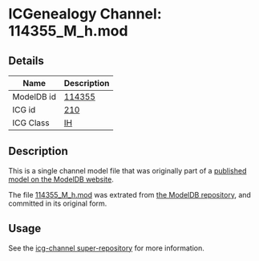 # ICGenealogy Channel: 114355\_M\_h.mod

## Details

Name | Description
---- | -----------
ModelDB id | [114355](http://senselab.med.yale.edu/ModelDB/ShowModel.cshtml?model=114355)
ICG id | [210](http://icg.neurotheory.ox.ac.uk/channels/4/210)
ICG Class | [IH](http://icg.neurotheory.ox.ac.uk/channels/4)

## Description

This is a single channel model file that was originally part of a [published model on the ModelDB website](http://senselab.med.yale.edu/mModelDB/ShowModel.cshtml?model=114355).

The file [114355\_M\_h.mod](114355_M_h.mod) was extrated from [the ModelDB repository](http://senselab.med.yale.edu/ModelDB/ShowModel.cshtml?model=114355), and committed in its original form.

## Usage

See the [icg-channel super-repository](https://github.com/icgenealogy/icg-channels) for more information.
